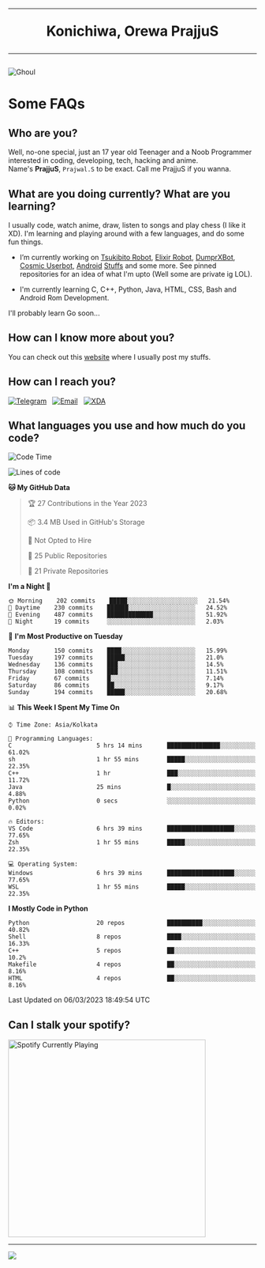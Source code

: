 <h1 align="center"><hr>Konichiwa, Orewa PrajjuS<hr></h1>


<img src="https://telegra.ph/file/6041d22c64479ee5ff802.jpg" alt="Ghoul"/>


<h1>Some FAQs</h1>


<h2>Who are you?</h2>

Well, no-one special, just an 17 year old Teenager and a Noob Programmer interested in coding, developing, tech, hacking and anime.
<br>
Name's <b>PrajjuS</b>, <code>Prajwal.S</code> to be exact. Call me PrajjuS if you wanna.


<h2>What are you doing currently? What are you learning?</h2>

I usually code, watch anime, draw, listen to songs and play chess (I like it XD). I'm learning and playing around with a few languages, and do some fun things.

- I’m currently working on <a href="Https://t.me/PrajjuSAssistantBot">Tsukibito Robot</a>, <a href="https://t.me/projectelixir_bot">Elixir Robot</a>, <a href="https://t.me/DumprXBot">DumprXBot</a>, <a href="https://github.com/SkyLab-Devs/CosmicUserbot">Cosmic Userbot</a>, <a href="https://github.com/Noob-OS">Android</a> <a href="https://github.com/PrajjuS/device_xiaomi_vince">Stuffs</a> and some more. See pinned repositories for an idea of what I'm upto (Well some are private ig LOL).

- I'm currently learning C, C++, Python, Java, HTML, CSS, Bash and Android Rom Development.

I'll probably learn Go soon...


<h2>How can I know more about you?</h2>

You can check out this <a href="https://prajjus.site">website</a> where I usually post my stuffs.


<h2>How can I reach you?</h2>

<a href="https://t.me/PrajjuS"><img src="https://img.shields.io/badge/PrajjuS-2CA5E0?style=flat-square&logo=telegram&logoColor=white" alt="Telegram"/></a>&nbsp;&nbsp;&nbsp;<a href="theprajjus@gmail.com"><img src="https://img.shields.io/badge/theprajjus@gmail.com-D14836?style=flat-square&logo=gmail&logoColor=white" alt="Email"/></a>&nbsp;&nbsp;&nbsp;<a href="https://forum.xda-developers.com/m/prajjus.10388799/"><img src="https://img.shields.io/badge/PrajjuS-F59714?style=flat-square&logo=xda-developers&logoColor=white" alt="XDA"/></a>


<h2>What languages you use and how much do you code?</h2>

<!--START_SECTION:waka-->
![Code Time](http://img.shields.io/badge/Code%20Time-238%20hrs%2059%20mins-blue)

![Lines of code](https://img.shields.io/badge/From%20Hello%20World%20I%27ve%20Written-31%20Thousand%20lines%20of%20code-blue)

**🐱 My GitHub Data** 

> 🏆 27 Contributions in the Year 2023
 > 
> 📦 3.4 MB Used in GitHub's Storage 
 > 
> 🚫 Not Opted to Hire
 > 
> 📜 25 Public Repositories 
 > 
> 🔑 21 Private Repositories  
 > 
**I'm a Night 🦉** 

```text
🌞 Morning    202 commits    █████░░░░░░░░░░░░░░░░░░░░   21.54% 
🌆 Daytime    230 commits    ██████░░░░░░░░░░░░░░░░░░░   24.52% 
🌃 Evening    487 commits    █████████████░░░░░░░░░░░░   51.92% 
🌙 Night      19 commits     ░░░░░░░░░░░░░░░░░░░░░░░░░   2.03%

```
📅 **I'm Most Productive on Tuesday** 

```text
Monday       150 commits    ████░░░░░░░░░░░░░░░░░░░░░   15.99% 
Tuesday      197 commits    █████░░░░░░░░░░░░░░░░░░░░   21.0% 
Wednesday    136 commits    ███░░░░░░░░░░░░░░░░░░░░░░   14.5% 
Thursday     108 commits    ███░░░░░░░░░░░░░░░░░░░░░░   11.51% 
Friday       67 commits     █░░░░░░░░░░░░░░░░░░░░░░░░   7.14% 
Saturday     86 commits     ██░░░░░░░░░░░░░░░░░░░░░░░   9.17% 
Sunday       194 commits    █████░░░░░░░░░░░░░░░░░░░░   20.68%

```


📊 **This Week I Spent My Time On** 

```text
⌚︎ Time Zone: Asia/Kolkata

💬 Programming Languages: 
C                        5 hrs 14 mins       ███████████████░░░░░░░░░░   61.02% 
sh                       1 hr 55 mins        █████░░░░░░░░░░░░░░░░░░░░   22.35% 
C++                      1 hr                ███░░░░░░░░░░░░░░░░░░░░░░   11.72% 
Java                     25 mins             █░░░░░░░░░░░░░░░░░░░░░░░░   4.88% 
Python                   0 secs              ░░░░░░░░░░░░░░░░░░░░░░░░░   0.02%

🔥 Editors: 
VS Code                  6 hrs 39 mins       ███████████████████░░░░░░   77.65% 
Zsh                      1 hr 55 mins        █████░░░░░░░░░░░░░░░░░░░░   22.35%

💻 Operating System: 
Windows                  6 hrs 39 mins       ███████████████████░░░░░░   77.65% 
WSL                      1 hr 55 mins        █████░░░░░░░░░░░░░░░░░░░░   22.35%

```

**I Mostly Code in Python** 

```text
Python                   20 repos            ██████████░░░░░░░░░░░░░░░   40.82% 
Shell                    8 repos             ████░░░░░░░░░░░░░░░░░░░░░   16.33% 
C++                      5 repos             ██░░░░░░░░░░░░░░░░░░░░░░░   10.2% 
Makefile                 4 repos             ██░░░░░░░░░░░░░░░░░░░░░░░   8.16% 
HTML                     4 repos             ██░░░░░░░░░░░░░░░░░░░░░░░   8.16%

```



 Last Updated on 06/03/2023 18:49:54 UTC
<!--END_SECTION:waka-->


<h2>Can I stalk your spotify?</h2>

<a href="https://open.spotify.com/user/cotgk31v4nhw20gs5adb29jq5"><img src="https://spotify-readme-prajjus.vercel.app/api?theme=dark&rainbow=true" alt="Spotify Currently Playing" width="400px"/></a>


<hr>


<img src="https://komarev.com/ghpvc/?username=prajjus&label=Profile%20Views&color=000000&style=flat">
